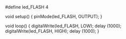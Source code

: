 #define led_FLASH 4

void setup() {
  pinMode(led_FLASH, OUTPUT);
}

void loop() {
  digitalWrite(led_FLASH, LOW); 
  delay (1000); 
  digitalWrite(led_FLASH, HIGH); 
  delay (1000); 
}